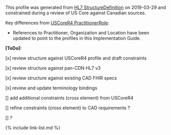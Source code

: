 <!--- Text entered into this file will appear at the top of the profiles page before the Formal Views of the profile content. -->

This profile was generated from [HL7 StructureDefinition](https://www.hl7.org/fhir/practitionerrole.profile.json) on 2019-03-29 and constrained during a review of US Core against Canadian sources.

Key differences from [USCoreR4 PractitionerRole](https://build.fhir.org/ig/HL7/US-Core-R4/StructureDefinition-us-core-practitionerrole.html):
- References to Practitioner, Organization and Location have been updated to point to the profiles in this Implementation Guide.

**[ToDo]:**

[x] review structure against USCoreR4 profile and draft constraints

[x] review structure against pan-CDN HL7 v3

[x] review structure against existing CAD FHIR specs

[x] review and update terminology bindings

[] add additional constraints (cross element) from USCoreR4

[] refine constraints (cross element) to CAD requirements ?

[] ?

{% include link-list.md %}
